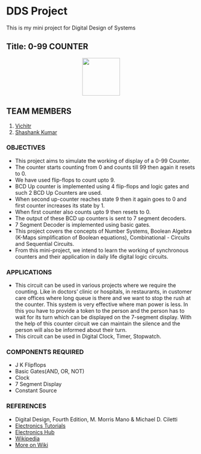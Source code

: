 # DDS Project
This is my mini project for Digital Design of Systems

## Title: 0-99 COUNTER
<p align="center">
   <img style="center" src="https://github.com/vichitr/DDS-Project/blob/master/Images/99%20counter.png" width="100" height="100" />
</p>

## TEAM MEMBERS
  1. [Vichitr](https://github.com/vichitr)
  2. [Shashank Kumar](https://github.com/sknitk)
  
 ### OBJECTIVES
 
- This project aims to simulate the working of display of a 0-99 Counter. 
- The counter starts counting from 0 and counts till 99 then again it resets to 0.  
- We have used flip-flops to count upto 9. 
- BCD Up counter is implemented using 4 flip-flops and logic gates and such 2 BCD Up Counters are used. 
- When second up-counter reaches state 9 then it again goes to 0 and first counter increases its state by 1. 
- When first counter also counts upto 9 then resets to 0. 
- The output of these BCD up counters is sent to 7 segment decoders.   
- 7 Segment Decoder is implemented using basic gates.
- This project covers the concepts of Number Systems, Boolean Algebra (K-Maps simplification of Boolean equations), Combinational - Circuits and Sequential Circuits.
- From this mini-project, we intend to learn the working of synchronous counters and their application in daily life digital logic circuits.

### APPLICATIONS
- This circuit can be used in various projects where we require the counting. Like in doctors’ clinic or hospitals, in restaurants, in customer care offices where long queue is there and we want to stop the rush at the counter. This system is very effective where man power is less. In this you have to provide a token to the person and the person has to wait for its turn which can be displayed on the 7-segment display. With the help of this counter circuit we can maintain the silence and the person will also be informed about their turn.
- This circuit can be used in Digital Clock, Timer, Stopwatch.

### COMPONENTS REQUIRED
- J K Flipflops
- Basic Gates(AND, OR, NOT)
- Clock
- 7 Segment Display
- Constant Source

### REFERENCES
- Digital Design, Fourth Edition, M. Morris Mano & Michael D. Ciletti
- [Electronics Tutorials](http://www.electronics-tutorials.ws/counter/bcd-counter-circuit.html)
- [Electronics Hub](http://www.electronicshub.org/decade-counterbcd-counter/)
- [Wikipedia](https://en.wikipedia.org/wiki/Ring_counter)
- [More on Wiki](https://en.wikipedia.org/wiki/Seven-segment_display)
